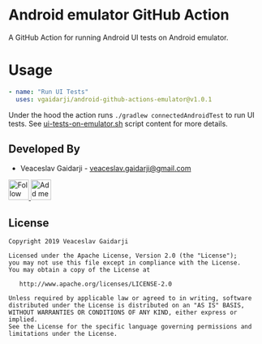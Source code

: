 # Android emulator GitHub Action

A GitHub Action for running Android UI tests on Android emulator.

# Usage

```yml
- name: "Run UI Tests"
  uses: vgaidarji/android-github-actions-emulator@v1.0.1
```

Under the hood the action runs `./gradlew connectedAndroidTest` to run UI tests.
See [ui-tests-on-emulator.sh](https://github.com/vgaidarji/docker-android/blob/master/docker-android-emulator/ui-tests-on-emulator.sh)
script content for more details.

Developed By
------------

* Veaceslav Gaidarji - <veaceslav.gaidarji@gmail.com>

<a href="https://twitter.com/v_gaidarji">
  <img alt="Follow me on Twitter" src="http://image.flaticon.com/icons/svg/124/124021.svg" height="40" width="40"/>
</a>
<a href="https://www.linkedin.com/in/veaceslavgaidarji">
  <img alt="Add me to Linkedin" src="http://image.flaticon.com/icons/svg/124/124011.svg" height="40" width="40"/>
</a>

License
-------

    Copyright 2019 Veaceslav Gaidarji

    Licensed under the Apache License, Version 2.0 (the "License");
    you may not use this file except in compliance with the License.
    You may obtain a copy of the License at

       http://www.apache.org/licenses/LICENSE-2.0

    Unless required by applicable law or agreed to in writing, software
    distributed under the License is distributed on an "AS IS" BASIS,
    WITHOUT WARRANTIES OR CONDITIONS OF ANY KIND, either express or implied.
    See the License for the specific language governing permissions and
    limitations under the License.
